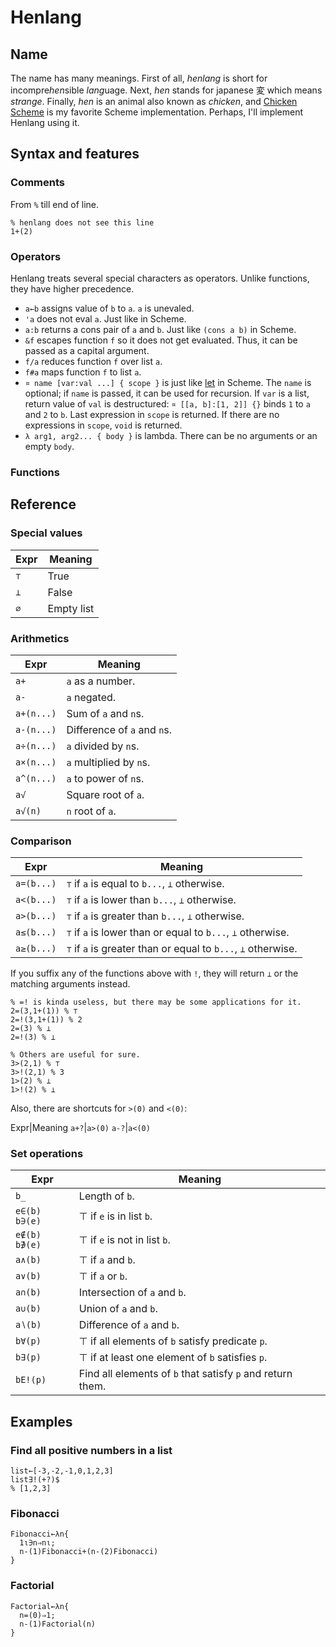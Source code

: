 # Henlang

## Name

The name has many meanings. First of all, *henlang* is short for incompre*hen*sible *lang*uage. Next, *hen* stands for japanese 変 which means *strange*. Finally, *hen* is an animal also known as *chicken*, and [Chicken Scheme](https://call-cc.org) is my favorite Scheme implementation. Perhaps, I'll implement Henlang using it.

## Syntax and features

### Comments

From `%` till end of line.

```
% henlang does not see this line
1+(2)
```

### Operators

Henlang treats several special characters as operators. Unlike functions, they have higher precedence.

- `a←b` assigns value of `b` to `a`. `a` is unevaled.
- `'a` does not eval `a`. Just like in Scheme.
- `a:b` returns a cons pair of `a` and `b`. Just like `(cons a b)` in Scheme.
- `&f` escapes function `f` so it does not get evaluated. Thus, it can be passed as a capital argument.
- `f/a` reduces function `f` over list `a`.
- `f#a` maps function `f` to list `a`.
- `¤ name [var:val ...] { scope }` is just like [let](https://api.call-cc.org/5/doc/scheme/let) in Scheme. The `name` is optional; if `name` is passed, it can be used for recursion. If `var` is a list, return value of `val` is destructured: `¤ [[a, b]:[1, 2]] {}` binds `1` to `a` and `2` to `b`. Last expression in `scope` is returned. If there are no expressions in `scope`, `void` is returned.
- `λ arg1, arg2... { body }` is lambda. There can be no arguments or an empty `body`.

### Functions

## Reference

### Special values

Expr | Meaning
-----|--------
`⊤`|True
`⊥`|False
`∅`|Empty list

### Arithmetics

Expr | Meaning
-----|--------
`a+`| `a` as a number.
`a-`| `a` negated.
`a+(n...)` | Sum of `a` and `n`s.
`a-(n...)` | Difference of `a` and `n`s.
`a÷(n...)` | `a` divided by `n`s.
`a×(n...)` | `a` multiplied by `n`s.
`a^(n...)` | `a` to power of `n`s.
`a√` | Square root of `a`.
`a√(n)` | `n` root of `a`.

### Comparison

Expr|Meaning
----|----
`a=(b...)`|`⊤` if `a` is equal to `b...`, `⊥` otherwise.
`a<(b...)`|`⊤` if `a` is lower than `b...`, `⊥` otherwise.
`a>(b...)`|`⊤` if `a` is greater than `b...`, `⊥` otherwise.
`a≤(b...)`|`⊤` if `a` is lower than or equal to `b...`, `⊥` otherwise.
`a≥(b...)`|`⊤` if `a` is greater than or equal to `b...`, `⊥` otherwise.

If you suffix any of the functions above with `!`, they will return `⊥` or the matching arguments instead.

```
% =! is kinda useless, but there may be some applications for it.
2=(3,1+(1)) % ⊤
2=!(3,1+(1)) % 2
2=(3) % ⊥
2=!(3) % ⊥

% Others are useful for sure.
3>(2,1) % ⊤
3>!(2,1) % 3
1>(2) % ⊥
1>!(2) % ⊥
```

Also, there are shortcuts for `>(0)` and `<(0)`:

Expr|Meaning
`a+?`|`a>(0)`
`a-?`|`a<(0)` 

### Set operations

Expr | Meaning
-----|--------
`b_` | Length of `b`.
`e∈(b)` `b∋(e)` | ⊤ if `e` is in list `b`.
`e∉(b)` `b∌(e)` | ⊤ if `e` is not in list `b`. 
`a∧(b)` | ⊤ if `a` and `b`. 
`a∨(b)` | ⊤ if `a` or `b`. 
`a∩(b)` | Intersection of `a` and `b`. 
`a∪(b)` | Union of `a` and `b`.
`a∖(b)` | Difference of `a` and `b`.
`b∀(p)` | ⊤ if all elements of `b` satisfy predicate `p`.
`b∃(p)` | ⊤ if at least one element of `b` satisfies `p`.
`bE!(p)` | Find all elements of `b` that satisfy `p` and return them.

## Examples

### Find all positive numbers in a list

```
list←[-3,-2,-1,0,1,2,3]
list∃!(+?)$
% [1,2,3]
```

### Fibonacci

```
Fibonacci←λn{
  1ι∋n⇒nι;
  n-(1)Fibonacci+(n-(2)Fibonacci)
}
```

### Factorial

```
Factorial←λn{
  n=(0)⇒1;
  n-(1)Factorial(n)
}
```

